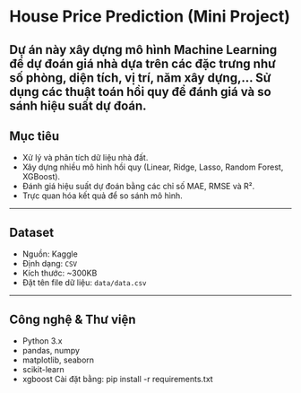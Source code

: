 # House Price Prediction (Mini Project)
Dự án này xây dựng mô hình Machine Learning để dự đoán giá nhà dựa trên các đặc trưng như số phòng, diện tích, vị trí, năm xây dựng,... Sử dụng các thuật toán hồi quy để đánh giá và so sánh hiệu suất dự đoán.
---
## Mục tiêu
- Xử lý và phân tích dữ liệu nhà đất.
- Xây dựng nhiều mô hình hồi quy (Linear, Ridge, Lasso, Random Forest, XGBoost).
- Đánh giá hiệu suất dự đoán bằng các chỉ số MAE, RMSE và R².
- Trực quan hóa kết quả để so sánh mô hình.
---

## Dataset
- Nguồn: Kaggle
- Định dạng: `CSV`
- Kích thước: ~300KB
- Đặt tên file dữ liệu: `data/data.csv`
---
## Công nghệ & Thư viện
- Python 3.x
- pandas, numpy
- matplotlib, seaborn
- scikit-learn
- xgboost
Cài đặt bằng:
pip install -r requirements.txt
